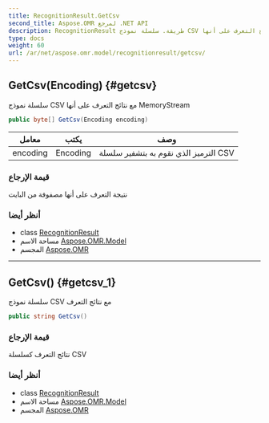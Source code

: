 ```yaml
---
title: RecognitionResult.GetCsv
second_title: Aspose.OMR لمرجع .NET API
description: RecognitionResult طريقة. سلسلة نموذج CSV مع نتائج التعرف على أنها MemoryStream
type: docs
weight: 60
url: /ar/net/aspose.omr.model/recognitionresult/getcsv/
---
```

## GetCsv(Encoding) {#getcsv}

سلسلة نموذج CSV مع نتائج التعرف على أنها MemoryStream

```csharp
public byte[] GetCsv(Encoding encoding)
```

| معامل | يكتب | وصف |
| --- | --- | --- |
| encoding | Encoding | الترميز الذي نقوم به بتشفير سلسلة CSV |

### قيمة الإرجاع

نتيجة التعرف على أنها مصفوفة من البايت

### أنظر أيضا

* class [RecognitionResult](../)
* مساحة الاسم [Aspose.OMR.Model](../../recognitionresult/)
* المجسم [Aspose.OMR](../../../)

---

## GetCsv() {#getcsv_1}

سلسلة نموذج CSV مع نتائج التعرف

```csharp
public string GetCsv()
```

### قيمة الإرجاع

نتائج التعرف كسلسلة CSV

### أنظر أيضا

* class [RecognitionResult](../)
* مساحة الاسم [Aspose.OMR.Model](../../recognitionresult/)
* المجسم [Aspose.OMR](../../../)


